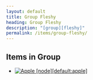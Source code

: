 ```yaml
---
layout: default
title: Group Fleshy
heading: Group Fleshy
description: "[group][fleshy]"
permalink: /items/group-fleshy/
---
```



## Items in Group

<ul class="list-items clearfix">
    <li><a href="{{site.baseurl}}/items/default-apple/"><img src="{{site.baseurl}}/assets/img/items/itemcubes/default_apple.png" data-toggle="tooltip" title="Apple [node][default:apple]"></a></li>
</ul>
